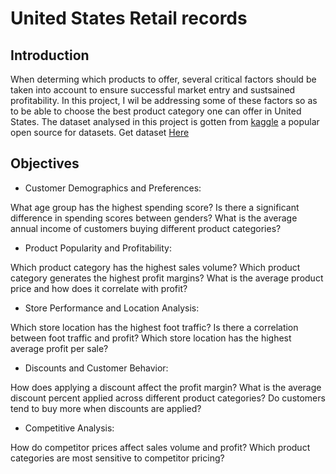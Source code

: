 # United States Retail records
## Introduction
When determing which products to offer, several critical factors should be taken into account to ensure successful market entry and sustsained profitability. In this project, I wil be addressing some of these factors so as to be able to choose the best product category one can offer in United States. The dataset analysed in this project is gotten from [kaggle](https://www.kaggle.com/) a popular open source for datasets. Get dataset [Here](https://www.kaggle.com/datasets/abdurraziq01/retail-data)

## Objectives

- Customer Demographics and Preferences:

What age group has the highest spending score?
Is there a significant difference in spending scores between genders?
What is the average annual income of customers buying different product categories?

- Product Popularity and Profitability:

Which product category has the highest sales volume?
Which product category generates the highest profit margins?
What is the average product price and how does it correlate with profit?

- Store Performance and Location Analysis:

Which store location has the highest foot traffic?
Is there a correlation between foot traffic and profit?
Which store location has the highest average profit per sale?

- Discounts and Customer Behavior:

How does applying a discount affect the profit margin?
What is the average discount percent applied across different product categories?
Do customers tend to buy more when discounts are applied?

- Competitive Analysis:

How do competitor prices affect sales volume and profit?
Which product categories are most sensitive to competitor pricing?
